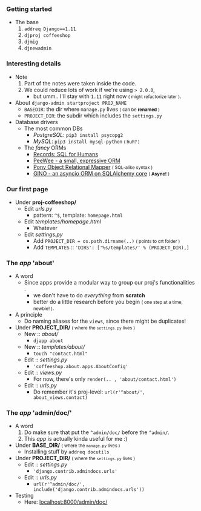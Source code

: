 ### Getting started
- The base 
    1. ```addreq Django==1.11```
    2. ```djproj coffeeshop```
    3. ```djmig```
    4. ```djnewadmin```

### Interesting details  
- Note
    1. Part of the notes were taken inside the code.
    2. We could reduce lots of work if we're using ```> 2.0.0```, 
        - but umm.. I'll stay with ```1.11``` right now <small>( might refactorize later )</small>.
- About ```django-admin startproject PROJ_NAME```
    - ```BASEDIR```: the dir where ```manage.py``` lives <small>( can be **renamed** )</small>
    - ```PROJECT_DIR```: the subdir which includes the ```settings.py```
- Database drivers
    - The most common DBs
        - *PostgreSQL*: ```pip3 install psycopg2```
        - *MySQL*: ```pip3 install mysql-python``` <small>( huh? )</small>
    - The *fancy* ORMs
        - [Records: SQL for Humans](https://github.com/kennethreitz/records)
        - [PeeWee - a small, expressive ORM](https://github.com/coleifer/peewee)
        - [Pony Object Relational Mapper](https://github.com/ponyorm/pony) <small>( SQL-alike syntax )</small>
        - [GINO - an asyncio ORM on SQLAlchemy core](https://github.com/fantix/gino) <small>( **Async!** )</small>

### Our first page
- Under **proj-coffeeshop/**
    - Edit *urls.py*
        - pattern: ```^$```, template: ```homepage.html```
    - Edit *templates/homepage.html*
        - Whatever
    - Edit *settings.py*
        - Add ```PROJECT_DIR = os.path.dirname(..)``` <small>( points to crt folder )</small>
        - Add ```TEMPLATES``` :: ```'DIRS': ['%s/templates/' % (PROJECT_DIR),]```

### The *app* 'about'
- A word
    - Since apps provide a modular way to group our proj's functionalities .
        - we don't have to do *everything* from **scratch**
        - better do a little research before you begin <small>( one step at a time, newbie! )</small>.
- A principle
    - Do naming aliases for the `views`, since there might be duplicates!
- Under **PROJECT_DIR/** <small>( where the ```settings.py``` lives )</small>
    - New :: *about/*
        - ```djapp about```
    - New :: *templates/about/*
        - ```touch "contact.html"```
    - Edit :: *settings.py*
        - ```'coffeeshop.about.apps.AboutConfig'```
    - Edit :: *views.py*
        - For now, there's only ```render(.. , 'about/contact.html')```
    - Edit :: *urls.py*
        - Do remember it's proj-level: ```url(r'^about/', about_views.contact)```

### The *app* 'admin/doc/'
- A word 
    1. Do make sure that put the ```^admin/doc/``` before the ```^admin/```.
    2. This *app* is actually kinda useful for me :)
- Under **BASE_DIR/** <small>( where the ```manage.py``` lives )</small>
    - Installing stuff by ```addreq docutils```
- Under **PROJECT_DIR/** <small>( where the ```settings.py``` lives )</small>
    - Edit :: *settings.py*
        - ```'django.contrib.admindocs.urls'```
    - Edit :: *urls.py*
        - ```url(r'^admin/doc/', include('django.contrib.admindocs.urls'))```
- Testing 
    - Here: [localhost:8000/admin/doc/](http://127.0.0.1:8000/admin/doc/)